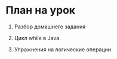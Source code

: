 # План на урок

1. Разбор домашнего задания

2. Цикл while в Java

3. Упражнения на логические операции
